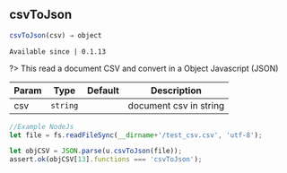 ## csvToJson

```javascript
csvToJson(csv) ⇒ object
```

`Available since | 0.1.13`

?>  This read a document CSV and convert in a Object Javascript (JSON)

| Param | Type | Default | Description |
| --- | --- | --- | --- |
| csv | <code>string</code> | <code></code> |  document csv in string |

```js
//Example NodeJs
let file = fs.readFileSync(__dirname+'/test_csv.csv', 'utf-8');

let objCSV = JSON.parse(u.csvToJson(file));
assert.ok(objCSV[13].functions === 'csvToJson');
```
